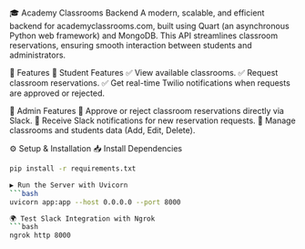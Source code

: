 🎓 Academy Classrooms Backend
A modern, scalable, and efficient backend for academyclassrooms.com, built using Quart (an asynchronous Python web framework) and MongoDB. This API streamlines classroom reservations, ensuring smooth interaction between students and administrators.

🚀 Features
📌 Student Features
✅ View available classrooms.
✅ Request classroom reservations.
✅ Get real-time Twilio notifications when requests are approved or rejected.

🔑 Admin Features
🔹 Approve or reject classroom reservations directly via Slack.
🔹 Receive Slack notifications for new reservation requests.
🔹 Manage classrooms and students data (Add, Edit, Delete).

⚙️ Setup & Installation
📥 Install Dependencies
```bash
pip install -r requirements.txt

▶️ Run the Server with Uvicorn
```bash
uvicorn app:app --host 0.0.0.0 --port 8000

🌍 Test Slack Integration with Ngrok
```bash
ngrok http 8000
